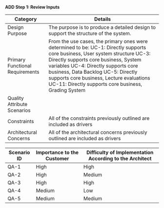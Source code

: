 **ADD Step 1: Review Inputs**

| Category                        	| Details                                                                                                                                                                                                                                                                                                                                                                                                                                                                                                                                                                                                                                                                                                                                                               	|
|---------------------------------	|-----------------------------------------------------------------------------------------------------------------------------------------------------------------------------------------------------------------------------------------------------------------------------------------------------------------------------------------------------------------------------------------------------------------------------------------------------------------------------------------------------------------------------------------------------------------------------------------------------------------------------------------------------------------------------------------------------------------------------------------------------------------------	|
| Design Purpose                  	| The purpose is to produce a detailed design to support the structure of the system.                                                                                                                                                                                                                                                                                                                                                                                                                                                                                                                                                                                                                                                                                   	|
| Primary Functional Requirements 	| From the use cases, the primary ones were determined to be:   UC-1: Directly supports core business, User system structure UC-3: Directly supports core business, System variables UC-4: Directly supports core business, Data Backlog UC-5: Directly supports core business, Lecture evaluations UC-11: Directly supports core business, Grading System                                                                                                                                                                                                                                                                                                                                                                                                              	|
| Quality Attribute Scenarios     	| | Scenario ID 	 | Importance to the Customer 	 | Difficulty of Implementation According to the Architect 	 | |-------------	 |----------------------------	 |---------------------------------------------------------	 | | QA-1        	 | High                       	 | High                                                    	 | | QA-2        	 | High                       	 | Medium                                                  	 | | QA-3        	 | High                       	 | High                                                    	 | | QA-4        	 | Medium                     	 | Low                                                     	 | | QA-5        	 | Medium                     	 | Medium                                                  	 | 	|
| Constraints                     	| All of the constraints previously outlined are included as drivers                                                                                                                                                                                                                                                                                                                                                                                                                                                                                                                                                                                                                                                                                                    	|
| Architectural Concerns          	| All of the architectural concerns previously outlined are included as drivers                                                                                                                                                                                                                                                                                                                                                                                                                                                                                                                                                                                                                                                                                         	|

| Scenario ID 	| Importance to the Customer 	| Difficulty of Implementation According to the Architect 	|
|-------------	|----------------------------	|---------------------------------------------------------	|
| QA-1        	| High                       	| High                                                    	|
| QA-2        	| High                       	| Medium                                                  	|
| QA-3        	| High                       	| High                                                    	|
| QA-4        	| Medium                     	| Low                                                     	|
| QA-5        	| Medium                     	| Medium                                                  	|
